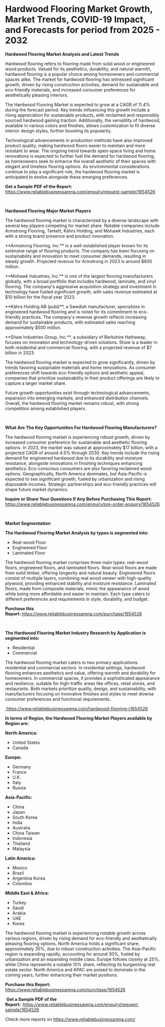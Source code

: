 <p><h1>Hardwood Flooring Market Growth, Market Trends, COVID-19 Impact, and Forecasts for period from 2025 - 2032</h1></p><p><strong>Hardwood Flooring Market Analysis and Latest Trends</strong></p>
<p><p>Hardwood flooring refers to flooring made from solid wood or engineered wood products. Valued for its aesthetics, durability, and natural warmth, hardwood flooring is a popular choice among homeowners and commercial spaces alike. The market for hardwood flooring has witnessed significant growth, driven by rising construction activities, demand for sustainable and eco-friendly materials, and increased consumer preferences for aesthetically pleasing interiors.</p><p>The Hardwood Flooring Market is expected to grow at a CAGR of 11.4% during the forecast period. Key trends influencing this growth include a rising appreciation for sustainable products, with reclaimed and responsibly sourced hardwood gaining traction. Additionally, the versatility of hardwood, available in various colors and finishes, allows customization to fit diverse interior design styles, further boosting its popularity. </p><p>Technological advancements in production methods have also improved product quality, making hardwood floors easier to maintain and more resistant to wear. The ongoing trend towards open-space living and home renovations is expected to further fuel the demand for hardwood flooring, as homeowners seek to enhance the overall aesthetic of their spaces with elegant and timeless flooring options. As environmental considerations continue to play a significant role, the hardwood flooring market is anticipated to evolve alongside these emerging preferences.</p></p>
<p><strong>Get a Sample PDF of the Report:&nbsp;</strong> <a href="https://www.reliablebusinessarena.com/enquiry/request-sample/1654526?utm_campaign=2930&utm_medium=2&utm_source=Github&utm_content=ia&utm_term=04042025&utm_id=hardwood-flooring">https://www.reliablebusinessarena.com/enquiry/request-sample/1654526</a></p>
<p>&nbsp;</p>
<p><strong>Hardwood Flooring Major Market Players</strong></p>
<p><p>The hardwood flooring market is characterized by a diverse landscape with several key players competing for market share. Notable companies include Armstrong Flooring, Tarkett, Kährs Holding, and Mohawk Industries, each with a strong brand presence and product innovation.</p><p>**Armstrong Flooring, Inc.** is a well-established player known for its extensive range of flooring products. The company has been focusing on sustainability and innovation to meet consumer demands, resulting in steady growth. Projected revenue for Armstrong in 2023 is around $600 million.</p><p>**Mohawk Industries, Inc.** is one of the largest flooring manufacturers globally, with a broad portfolio that includes hardwood, laminate, and vinyl flooring. The company's aggressive acquisition strategy and investment in technology have fueled significant growth, with sales revenue estimated at $10 billion for the fiscal year 2023.</p><p>**Kährs Holding AB (publ)**, a Swedish manufacturer, specializes in engineered hardwood flooring and is noted for its commitment to eco-friendly practices. The company's revenue growth reflects increasing demand for sustainable products, with estimated sales reaching approximately $500 million.</p><p>**Shaw Industries Group, Inc.**, a subsidiary of Berkshire Hathaway, focuses on innovation and technology-driven solutions. Shaw is a leader in both residential and commercial flooring, with a projected revenue of $7 billion in 2023.</p><p>The hardwood flooring market is expected to grow significantly, driven by trends favoring sustainable materials and home renovations. As consumer preferences shift towards eco-friendly options and aesthetic appeal, companies that prioritize sustainability in their product offerings are likely to capture a larger market share.</p><p>Future growth opportunities exist through technological advancements, expansion into emerging markets, and enhanced distribution channels. Overall, the hardwood flooring market remains robust, with strong competition among established players.</p></p>
<p>&nbsp;</p>
<p><strong>What Are The Key Opportunities For Hardwood Flooring Manufacturers?</strong></p>
<p><p>The hardwood flooring market is experiencing robust growth, driven by increased consumer preference for sustainable and aesthetic flooring options. In 2023, the market was valued at approximately $17 billion, with a projected CAGR of around 4.5% through 2030. Key trends include the rising demand for engineered hardwood due to its durability and moisture resistance, alongside innovations in finishing techniques enhancing aesthetics. Eco-conscious consumers are also favoring reclaimed wood options. Geographically, North America dominates, but Asia-Pacific is expected to see significant growth, fueled by urbanization and rising disposable incomes. Strategic partnerships and eco-friendly practices will shape future market dynamics.</p></p>
<p><strong>Inquire or Share Your Questions If Any Before Purchasing This Report:</strong> <a href="https://www.reliablebusinessarena.com/enquiry/pre-order-enquiry/1654526?utm_campaign=2930&utm_medium=2&utm_source=Github&utm_content=ia&utm_term=04042025&utm_id=hardwood-flooring">https://www.reliablebusinessarena.com/enquiry/pre-order-enquiry/1654526</a></p>
<p>&nbsp;</p>
<p><strong>Market Segmentation</strong></p>
<p><strong>The Hardwood Flooring Market Analysis by types is segmented into:</strong></p>
<p><ul><li>Real-wood Floor</li><li>Engineered Floor</li><li>Laminated Floor</li></ul></p>
<p><p>The hardwood flooring market comprises three main types: real-wood floors, engineered floors, and laminated floors. Real-wood floors are made from solid timber, offering longevity and natural beauty. Engineered floors consist of multiple layers, combining real wood veneer with high-quality plywood, providing enhanced stability and moisture resistance. Laminated floors, made from composite materials, mimic the appearance of wood while being more affordable and easier to maintain. Each type caters to different preferences and requirements in style, durability, and budget.</p></p>
<p><strong>Purchase this Report:&nbsp;</strong><a href="https://www.reliablebusinessarena.com/purchase/1654526?utm_campaign=2930&utm_medium=2&utm_source=Github&utm_content=ia&utm_term=04042025&utm_id=hardwood-flooring">https://www.reliablebusinessarena.com/purchase/1654526</a></p>
<p>&nbsp;</p>
<p><strong>The Hardwood Flooring Market Industry Research by Application is segmented into:</strong></p>
<p><ul><li>Residential</li><li>Commercial</li></ul></p>
<p><p>The hardwood flooring market caters to two primary applications: residential and commercial sectors. In residential settings, hardwood flooring enhances aesthetics and value, offering warmth and durability for homeowners. In commercial spaces, it provides a sophisticated appearance and resilience, suitable for high-traffic areas like offices, retail stores, and restaurants. Both markets prioritize quality, design, and sustainability, with manufacturers focusing on innovative finishes and styles to meet diverse consumer preferences and functional requirements.</p></p>
<p><a href="https://www.reliablebusinessarena.com/hardwood-flooring-r1654526?utm_campaign=2930&utm_medium=2&utm_source=Github&utm_content=ia&utm_term=04042025&utm_id=hardwood-flooring">&nbsp;https://www.reliablebusinessarena.com/hardwood-flooring-r1654526</a></p>
<p><strong>In terms of Region, the Hardwood Flooring Market Players available by Region are:</strong></p>
<p>
    <p> <strong> North America: </strong>
        <ul>
            <li>United States</li>
            <li>Canada</li>
        </ul>
        </p> 
    <p> <strong> Europe: </strong>
        <ul>
            <li>Germany</li>
            <li>France</li>
            <li>U.K.</li>
            <li>Italy</li>
            <li>Russia</li>
        </ul>
        </p> 
    <p> <strong> Asia-Pacific: </strong>
        <ul>
            <li>China</li>
            <li>Japan</li>
            <li>South Korea</li>
            <li>India</li>
            <li>Australia</li>
            <li>China Taiwan</li>
            <li>Indonesia</li>
            <li>Thailand</li>
            <li>Malaysia</li>
        </ul>
        </p> 
    <p> <strong> Latin America: </strong>
        <ul>
            <li>Mexico</li>
            <li>Brazil</li>
            <li>Argentina Korea</li>
            <li>Colombia</li>
        </ul>
        </p> 
    <p> <strong> Middle East & Africa: </strong>
        <ul>
            <li>Turkey</li>
            <li>Saudi</li>
            <li>Arabia</li>
            <li>UAE</li>
            <li>Korea</li>
        </ul>
    </p>
    </p>
<p><p>The hardwood flooring market is experiencing notable growth across various regions, driven by rising demand for eco-friendly and aesthetically pleasing flooring options. North America holds a significant share, approximately 35%, due to robust construction activities. The Asia-Pacific region is expanding rapidly, accounting for around 30%, fueled by urbanization and an expanding middle class. Europe follows closely at 25%, while China represents a notable 10% share, reflecting its burgeoning real estate sector. North America and APAC are poised to dominate in the coming years, further enhancing their market positions.</p></p>
<p><strong>Purchase this Report: </strong><a href="https://www.reliablebusinessarena.com/purchase/1654526?utm_campaign=2930&utm_medium=2&utm_source=Github&utm_content=ia&utm_term=04042025&utm_id=hardwood-flooring">https://www.reliablebusinessarena.com/purchase/1654526</a></p>
<p>&nbsp;<strong>Get a Sample PDF of the Report:&nbsp;&nbsp;</strong><a href="https://www.reliablebusinessarena.com/enquiry/request-sample/1654526?utm_campaign=2930&utm_medium=2&utm_source=Github&utm_content=ia&utm_term=04042025&utm_id=hardwood-flooring">https://www.reliablebusinessarena.com/enquiry/request-sample/1654526</a></p>
<p><strong></strong></p>
<p>Check more reports on <a href="https://www.reliablebusinessarena.com/?utm_campaign=2930&utm_medium=2&utm_source=Github&utm_content=ia&utm_term=04042025&utm_id=hardwood-flooring">https://www.reliablebusinessarena.com/</a></p>